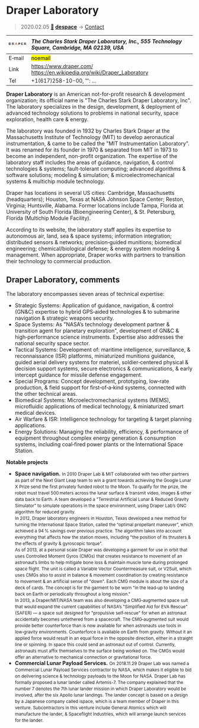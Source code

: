 # Draper Laboratory
> 2020.02.05 **[🚀](../index/index.md) [despace](index.md)** → [Contact](contact.md)

|[![](f/contact/d/draper_lab_logo1_thumb.jpg)](f/contact/d/draper_lab_logo1.png)|*The Charles Stark Draper Laboratory, Inc., 555 Technology Square, Cambridge, MA 02139, USA*|
|:--|:--|
|E‑mail| <mark>noemail</mark> |
|Link| <https://www.draper.com/><br> <https://en.wikipedia.org/wiki/Draper_Laboratory> |
|Tel| +1(617)258-10-00, ℻: … |

**Draper Laboratory** is an American not-for-profit research & development organization; its official name is "The Charles Stark Draper Laboratory, Inc". The laboratory specializes in the design, development, & deployment of advanced technology solutions to problems in national security, space exploration, health care & energy.

The laboratory was founded in 1932 by Charles Stark Draper at the Massachusetts Institute of Technology (MIT) to develop aeronautical instrumentation, & came to be called the "MIT Instrumentation Laboratory". It was renamed for its founder in 1970 & separated from MIT in 1973 to become an independent, non-profit organization. The expertise of the laboratory staff includes the areas of guidance, navigation, & control technologies & systems; fault-tolerant computing; advanced algorithms & software solutions; modeling & simulation; & microelectromechanical systems & multichip module technology.

Draper has locations in several US cities: Cambridge, Massachusetts (headquarters); Houston, Texas at NASA Johnson Space Center; Reston, Virginia; Huntsville, Alabama. Former locations include Tampa, Florida at University of South Florida (Bioengineering Center), & St. Petersburg, Florida (Multichip Module Facility).

According to its website, the laboratory staff applies its expertise to autonomous air, land, sea & space systems; information integration; distributed sensors & networks; precision‑guided munitions; biomedical engineering; chemical/biological defense; & energy system modeling & management. When appropriate, Draper works with partners to transition their technology to commercial production.


<p style="page-break-after:always"> </p>

## Draper Laboratory, comments
The laboratory encompasses seven areas of technical expertise:

   - Strategic Systems: Application of guidance, navigation, & control (GN&C) expertise to hybrid GPS‑aided technologies & to submarine navigation & strategic weapons security.
   - Space Systems: As "NASA’s technology development partner & transition agent for planetary exploration", development of GN&C & high‑performance science instruments. Expertise also addresses the national security space sector.
   - Tactical Systems: Development of: maritime intelligence, surveillance, & reconnaissance (ISR) platforms, miniaturized munitions guidance, guided aerial delivery systems for materiel, soldier‑centered physical & decision support systems, secure electronics & communications, & early intercept guidance for missile defense engagement.
   - Special Programs: Concept development, prototyping, low‑rate production, & field support for first‑of‑a‑kind systems, connected with the other technical areas.
   - Biomedical Systems: Microelectromechanical systems (MEMS), microfluidic applications of medical technology, & miniaturized smart medical devices.
   - Air Warfare & ISR: Intelligence technology for targeting & target planning applications.
   - Energy Solutions: Managing the reliability, efficiency, & performance of equipment throughout complex energy generation & consumption systems, including coal‑fired power plants or the International Space Station.

**Notable projects**

   - **Space navigation.** <small>In 2010 Draper Lab & MIT collaborated with two other partners as part of the Next Giant Leap team to win a grant towards achieving the Google Lunar X Prize send the first privately funded robot to the Moon. To qualify for the prize, the robot must travel 500 meters across the lunar surface & transmit video, images & other data back to Earth. A team developed a "Terrestrial Artificial Lunar & Reduced Gravity Simulator" to simulate operations in the space environment, using Draper Lab’s GNC algorithm for reduced gravity.<br> In 2012, Draper laboratory engineers in Houston, Texas developed a new method for turning the International Space Station, called the “optimal propellant maneuver”, which achieved a 94 % savings over previous practice. The algorithm takes into account everything that affects how the station moves, including "the position of its thrusters & the effects of gravity & gyroscopic torque".<br> As of 2013, at a personal scale Draper was developing a garment for use in orbit that uses Controlled Moment Gyros (CMGs) that creates resistance to movement of an astronaut’s limbs to help mitigate bone loss & maintain muscle tone during prolonged space flight. The unit is called a Variable Vector Countermeasure suit, or V2Suit, which uses CMGs also to assist in balance & movement coordination by creating resistance to movement & an artificial sense of "down". Each CMG module is about the size of a deck of cards. The concept is for the garment to be worn "in the lead‑up to landing back on Earth or periodically throughout a long mission."<br> In 2013, a Draper/MIT/NASA team was also developing a CMG‑augmented space suit that would expand the current capabilities of NASA’s "Simplified Aid for EVA Rescue" (SAFER) — a space suit designed for "propulsive self‑rescue" for when an astronaut accidentally becomes untethered from a spacecraft. The CMG‑augmented suit would provide better counterforce than is now available for when astronauts use tools in low‑gravity environments. Counterforce is available on Earth from gravity. Without it an applied force would result in an equal force in the opposite direction, either in a straight line or spinning. In space this could send an astronaut out of control. Currently, astronauts must affix themselves to the surface being worked on. The CMGs would offer an alternative to mechanical connection or gravitational force.</small>
   - **Commercial Lunar Payload Services.** <small>On 2018.11.29 Draper Lab was named a Commercial Lunar Payload Services contractor by NASA, which makes it eligible to bid on delivering science & technology payloads to the Moon for NASA. Draper Lab has formally proposed a lunar lander called Artemis-7. The company explained that the number 7 denotes the 7th lunar lander mission in which Draper Laboratory would be involved, after the six Apollo lunar landings. The lander concept is based on a design by a Japanese company called ispace, which is a team member of Draper in this venture. Subcontractors in this venture include General Atomics which will manufacture the lander, & Spaceflight Industries, which will arrange launch services for the lander.</small>